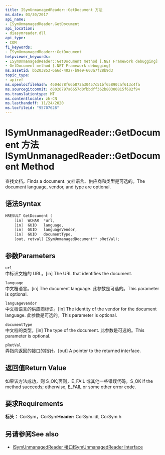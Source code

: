 ```yaml
---
title: ISymUnmanagedReader::GetDocument 方法
ms.date: 03/30/2017
api_name:
- ISymUnmanagedReader.GetDocument
api_location:
- diasymreader.dll
api_type:
- COM
f1_keywords:
- ISymUnmanagedReader::GetDocument
helpviewer_keywords:
- ISymUnmanagedReader::GetDocument method [.NET Framework debugging]
- GetDocument method [.NET Framework debugging]
ms.assetid: bb203853-6a6d-4027-b9e9-603a7f28b9d3
topic_type:
- apiref
ms.openlocfilehash: 4604d78f66b872a30457c51bf65890caf613c4fa
ms.sourcegitcommit: d8020797a6657d0fbbdff362b80300815f682f94
ms.translationtype: MT
ms.contentlocale: zh-CN
ms.lasthandoff: 11/24/2020
ms.locfileid: "95707628"
---
```

# <a name="isymunmanagedreadergetdocument-method"></a><span data-ttu-id="dfca6-102">ISymUnmanagedReader::GetDocument 方法</span><span class="sxs-lookup"><span data-stu-id="dfca6-102">ISymUnmanagedReader::GetDocument Method</span></span>

<span data-ttu-id="dfca6-103">查找文档。</span><span class="sxs-lookup"><span data-stu-id="dfca6-103">Finds a document.</span></span> <span data-ttu-id="dfca6-104">文档语言、供应商和类型是可选的。</span><span class="sxs-lookup"><span data-stu-id="dfca6-104">The document language, vendor, and type are optional.</span></span>  
  
## <a name="syntax"></a><span data-ttu-id="dfca6-105">语法</span><span class="sxs-lookup"><span data-stu-id="dfca6-105">Syntax</span></span>  
  
```cpp  
HRESULT GetDocument (  
    [in]  WCHAR  *url,  
    [in]  GUID   language,  
    [in]  GUID   languageVendor,  
    [in]  GUID   documentType,  
    [out, retval] ISymUnmanagedDocument** pRetVal);  
```  
  
## <a name="parameters"></a><span data-ttu-id="dfca6-106">参数</span><span class="sxs-lookup"><span data-stu-id="dfca6-106">Parameters</span></span>  

 `url`  
 <span data-ttu-id="dfca6-107">中标识文档的 URL。</span><span class="sxs-lookup"><span data-stu-id="dfca6-107">[in] The URL that identifies the document.</span></span>  
  
 `language`  
 <span data-ttu-id="dfca6-108">中文档语言。</span><span class="sxs-lookup"><span data-stu-id="dfca6-108">[in] The document language.</span></span> <span data-ttu-id="dfca6-109">此参数是可选的。</span><span class="sxs-lookup"><span data-stu-id="dfca6-109">This parameter is optional.</span></span>  
  
 `languageVendor`  
 <span data-ttu-id="dfca6-110">中文档语言的供应商标识。</span><span class="sxs-lookup"><span data-stu-id="dfca6-110">[in] The identity of the vendor for the document language.</span></span> <span data-ttu-id="dfca6-111">此参数是可选的。</span><span class="sxs-lookup"><span data-stu-id="dfca6-111">This parameter is optional.</span></span>  
  
 `documentType`  
 <span data-ttu-id="dfca6-112">中文档的类型。</span><span class="sxs-lookup"><span data-stu-id="dfca6-112">[in] The type of the document.</span></span> <span data-ttu-id="dfca6-113">此参数是可选的。</span><span class="sxs-lookup"><span data-stu-id="dfca6-113">This parameter is optional.</span></span>  
  
 `pRetVal`  
 <span data-ttu-id="dfca6-114">弄指向返回的接口的指针。</span><span class="sxs-lookup"><span data-stu-id="dfca6-114">[out] A pointer to the returned interface.</span></span>  
  
## <a name="return-value"></a><span data-ttu-id="dfca6-115">返回值</span><span class="sxs-lookup"><span data-stu-id="dfca6-115">Return Value</span></span>  

 <span data-ttu-id="dfca6-116">如果该方法成功，则 S_OK;否则，E_FAIL 或其他一些错误代码。</span><span class="sxs-lookup"><span data-stu-id="dfca6-116">S_OK if the method succeeds; otherwise, E_FAIL or some other error code.</span></span>  
  
## <a name="requirements"></a><span data-ttu-id="dfca6-117">要求</span><span class="sxs-lookup"><span data-stu-id="dfca6-117">Requirements</span></span>  

 <span data-ttu-id="dfca6-118">**标头：** CorSym，CorSym</span><span class="sxs-lookup"><span data-stu-id="dfca6-118">**Header:** CorSym.idl, CorSym.h</span></span>  
  
## <a name="see-also"></a><span data-ttu-id="dfca6-119">另请参阅</span><span class="sxs-lookup"><span data-stu-id="dfca6-119">See also</span></span>

- [<span data-ttu-id="dfca6-120">ISymUnmanagedReader 接口</span><span class="sxs-lookup"><span data-stu-id="dfca6-120">ISymUnmanagedReader Interface</span></span>](isymunmanagedreader-interface.md)
